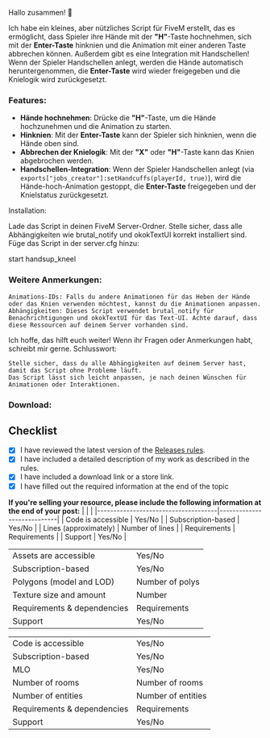 Hallo zusammen! 👋

Ich habe ein kleines, aber nützliches Script für FiveM erstellt, das es ermöglicht, dass Spieler ihre Hände mit der **"H"**-Taste hochnehmen, sich mit der **Enter-Taste** hinknien und die Animation mit einer anderen Taste abbrechen können. Außerdem gibt es eine Integration mit Handschellen! Wenn der Spieler Handschellen anlegt, werden die Hände automatisch heruntergenommen, die **Enter-Taste** wird wieder freigegeben und die Knielogik wird zurückgesetzt.

### **Features:**

* **Hände hochnehmen**: Drücke die **"H"**-Taste, um die Hände hochzunehmen und die Animation zu starten.
* **Hinknien**: Mit der **Enter-Taste** kann der Spieler sich hinknien, wenn die Hände oben sind.
* **Abbrechen der Knielogik**: Mit der **"X"** oder **"H"**-Taste kann das Knien abgebrochen werden.
* **Handschellen-Integration**: Wenn der Spieler Handschellen anlegt (via `exports["jobs_creator"]:setHandcuffs(playerId, true)`), wird die Hände-hoch-Animation gestoppt, die **Enter-Taste** freigegeben und der Knielstatus zurückgesetzt.

Installation:

Lade das Script in deinen FiveM Server-Ordner.
Stelle sicher, dass alle Abhängigkeiten wie brutal_notify und okokTextUI korrekt installiert sind.
Füge das Script in der server.cfg hinzu:

start handsup_kneel

### **Weitere Anmerkungen:**

    Animations-IDs: Falls du andere Animationen für das Heben der Hände oder das Knien verwenden möchtest, kannst du die Animationen anpassen.
    Abhängigkeiten: Dieses Script verwendet brutal_notify für Benachrichtigungen und okokTextUI für das Text-UI. Achte darauf, dass diese Ressourcen auf deinem Server vorhanden sind.

Ich hoffe, das hilft euch weiter! Wenn ihr Fragen oder Anmerkungen habt, schreibt mir gerne.
Schlusswort:

    Stelle sicher, dass du alle Abhängigkeiten auf deinem Server hast, damit das Script ohne Probleme läuft.
    Das Script lässt sich leicht anpassen, je nach deinen Wünschen für Animationen oder Interaktionen.

### **Download:** 

## Checklist

- [x] I have reviewed the latest version of the [Releases rules](https://forum.cfx.re/t/240725).
- [x] I have included a detailed description of my work as described in the rules.
- [x] I have included a download link or a store link.
- [x] I have filled out the required information at the end of the topic

**If you're selling your resource, please include the following information at the end of your post:**
|                                         |                                |
|-------------------------------------|----------------------------|
| Code is accessible       | Yes/No                 |
| Subscription-based      | Yes/No                 |
| Lines (approximately)  | Number of lines  |
| Requirements                | Requirements      |
| Support                           | Yes/No                 |

|                             |                 |
|-----------------------------|-----------------|
| Assets are accessible       | Yes/No          |
| Subscription-based          | Yes/No          |
| Polygons (model and LOD)    | Number of polys |
| Texture size and amount     | Number          |
| Requirements & dependencies | Requirements    |
| Support                     | Yes/No          |

|                             |                    |
|-----------------------------|--------------------|
| Code is accessible          | Yes/No             |
| Subscription-based          | Yes/No             |
| MLO                         | Yes/No             |
| Number of rooms             | Number of rooms    |
| Number of entities          | Number of entities |
| Requirements & dependencies | Requirements       |
| Support                     | Yes/No             |